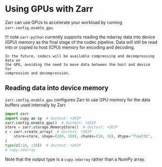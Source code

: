 # Using GPUs with Zarr

Zarr can use GPUs to accelerate your workload by running
`zarr.config.enable_gpu`.

!!! note
    `zarr-python` currently supports reading the ndarray data into device (GPU)
    memory as the final stage of the codec pipeline. Data will still be read into
    or copied to host (CPU) memory for encoding and decoding.

    In the future, codecs will be available compressing and decompressing data on
    the GPU, avoiding the need to move data between the host and device for
    compression and decompression.

## Reading data into device memory

`zarr.config.enable_gpu` configures Zarr to use GPU memory for the data
buffers used internally by Zarr.

```python
import zarr
import cupy as cp  # doctest: +SKIP
zarr.config.enable_gpu()  # doctest: +SKIP
store = zarr.storage.MemoryStore()  # doctest: +SKIP
z = zarr.create_array(  # doctest: +SKIP
    store=store, shape=(100, 100), chunks=(10, 10), dtype="float32",
)
type(z[:10, :10])  # doctest: +SKIP
# cupy.ndarray
```

Note that the output type is a `cupy.ndarray` rather than a NumPy array.
